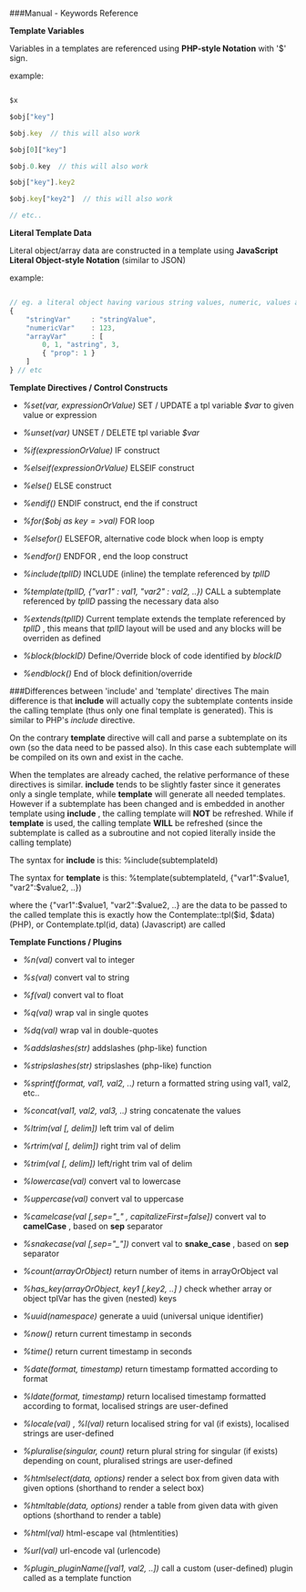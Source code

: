 ###Manual - Keywords Reference



__Template Variables__

Variables in a templates are referenced using **PHP-style Notation** with '$' sign. 

example:

```javascript

$x 

$obj["key"]

$obj.key  // this will also work

$obj[0]["key"]

$obj.0.key  // this will also work

$obj["key"].key2

$obj.key["key2"]  // this will also work

// etc..

```



__Literal Template Data__

Literal object/array data are constructed in a template using **JavaScript Literal Object-style Notation** (similar to JSON)

example:

```javascript

// eg. a literal object having various string values, numeric, values and arrays:
{ 
    "stringVar"     : "stringValue", 
    "numericVar"    : 123, 
    "arrayVar"      : [
        0, 1, "astring", 3, 
        { "prop": 1 } 
    ] 
} // etc

```




__Template Directives / Control Constructs__

* *%set(var, expressionOrValue)*  SET / UPDATE a tpl variable *$var* to given value or expression
* *%unset(var)*  UNSET / DELETE tpl variable *$var*

* *%if(expressionOrValue)*  IF construct
* *%elseif(expressionOrValue)*  ELSEIF construct
* *%else()*  ELSE construct
* *%endif()*   ENDIF construct, end the if construct

* *%for($obj as $key=>$val)*  FOR loop
* *%elsefor()*   ELSEFOR, alternative code block when loop is empty
* *%endfor()*  ENDFOR , end the loop construct

* *%include(tplID)*  INCLUDE (inline) the template referenced by *tplID*
* *%template(tplID, {"var1" : val1, "var2" : val2, ..})*  CALL a subtemplate referenced by *tplID* passing the necessary data also

* *%extends(tplID)*  Current template extends the template referenced by *tplID* , this means that *tplID* layout will be used and any blocks will be overriden as defined
* *%block(blockID)*  Define/Override block of code identified by *blockID*
* *%endblock()*  End of block definition/override



###Differences between 'include' and 'template' directives
The main difference is that __include__ will actually copy the subtemplate contents inside the calling template (thus only one final template is generated). This is similar to PHP's _include_ directive.

On the contrary __template__ directive will call and parse a subtemplate on its own (so the data need to be passed also). In this case each subtemplate will be compiled on its own and exist in the cache.

When the templates are already cached, the relative performance of these directives is similar. __include__ tends to be slightly faster since it generates only a single template, while __template__ will generate all needed templates. However if a subtemplate has been changed and is embedded in another template using __include__ , the calling template will __NOT__ be refreshed. While if __template__ is used, the calling template __WILL__ be refreshed (since the subtemplate is called as a subroutine and not copied literally inside the calling template)

The syntax for __include__ is this:  %include(subtemplateId)

The syntax for __template__ is this: %template(subtemplateId, {"var1":$value1, "var2":$value2, ..}) 

where the {"var1":$value1, "var2":$value2, ..} are the data to be passed to the called template 
this is exactly how the Contemplate::tpl($id, $data) (PHP), or Contemplate.tpl(id, data) (Javascript) are called




__Template Functions / Plugins__

* *%n(val)*   convert val to integer
* *%s(val)*   convert val to string
* *%f(val)*   convert val to float
* *%q(val)*   wrap val in single quotes
* *%dq(val)*  wrap val in double-quotes

* *%addslashes(str)*  addslashes (php-like) function
* *%stripslashes(str)*  stripslashes (php-like) function
* *%sprintf(format, val1, val2, ..)*   return a formatted string using val1, val2, etc..
* *%concat(val1, val2, val3, ..)*  string concatenate the values
* *%ltrim(val [, delim])*   left trim val of delim 
* *%rtrim(val [, delim])*   right trim val of delim 
* *%trim(val [, delim])*   left/right trim val of delim 
* *%lowercase(val)*   convert val to lowercase
* *%uppercase(val)*   convert val to uppercase
* *%camelcase(val [,sep="_" , capitalizeFirst=false])*   convert val to **camelCase** , based on **sep** separator
* *%snakecase(val [,sep="_"])*   convert val to **snake_case** , based on **sep** separator

* *%count(arrayOrObject)*  return number of items in arrayOrObject val
* *%has_key(arrayOrObject, key1 [,key2, ..] )*  check whether array or object tplVar has the given (nested) keys
* *%uuid(namespace)*  generate a uuid (universal unique identifier)

* *%now()*   return current timestamp in seconds
* *%time()*   return current timestamp in seconds
* *%date(format, timestamp)*  return timestamp formatted according to format
* *%ldate(format, timestamp)*  return localised timestamp formatted according to format, localised strings are user-defined
* *%locale(val)* , *%l(val)*  return localised string for val (if exists), localised strings are user-defined
* *%pluralise(singular, count)*  return plural string for singular (if exists) depending on count, pluralised strings are user-defined

* *%htmlselect(data, options)*  render a select box from given data with given options (shorthand to render a select box)
* *%htmltable(data, options)*  render a table from given data with given options (shorthand to render a table)

* *%html(val)*  html-escape val (htmlentities)
* *%url(val)*  url-encode val (urlencode)

* *%plugin_pluginName([val1, val2, ..])*  call a custom (user-defined) plugin called as a template function
